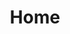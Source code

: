 ---
home: true
title: Home
heroImage: /images/hero.png
actions:
  - text: 项目简介
    link: /zh/guide/
    type: primary
  - text: 用户手册
    link: /zh/guide/my-data.html
    type: secondary
footer: Copyright © 2023 LCDA Team.
---